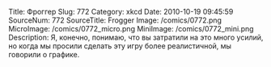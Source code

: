 Title: Фроггер 
Slug: 772 
Category: xkcd 
Date: 2010-10-19 09:45:59 
SourceNum: 772 
SourceTitle: Frogger 
Image: /comics/0772.png 
MicroImage: /comics/0772_micro.png 
MiniImage: /comics/0772_mini.png 
Description: Я, конечно, понимаю, что вы затратили на это много усилий, но когда мы просили сделать эту игру более реалистичной, мы говорили о графике. 

